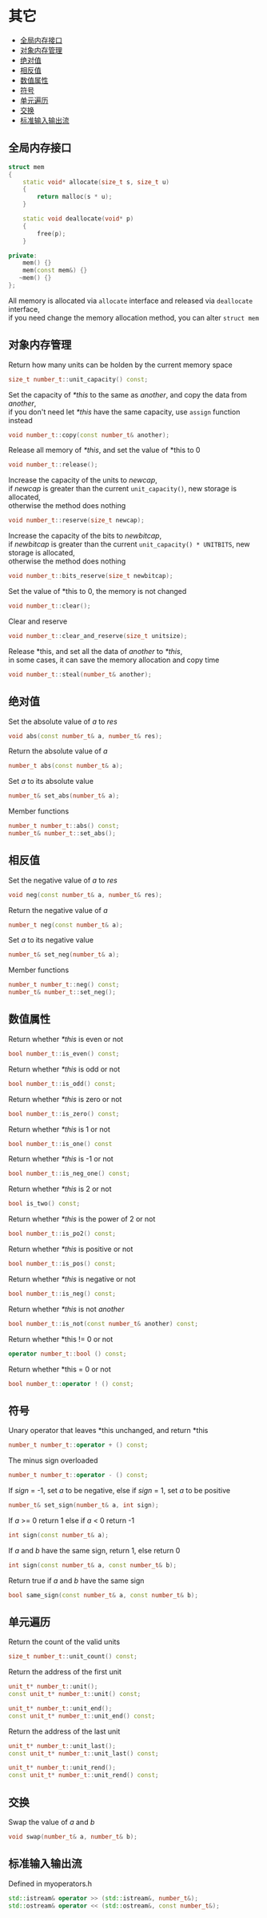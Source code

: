 <h1>其它</h1>

 * [全局内存接口](#title1)
 * [对象内存管理](#title2)
 * [绝对值](#title3)
 * [相反值](#title4)
 * [数值属性](#title5)
 * [符号](#title6)
 * [单元遍历](#title7)
 * [交换](#title8)
 * [标准输入输出流](#title9)

<h2 id="title1">全局内存接口</h2>

```C++
struct mem
{
    static void* allocate(size_t s, size_t u)
    {
        return malloc(s * u);
    }

    static void deallocate(void* p)
    {
        free(p);
    }

private:
    mem() {}
    mem(const mem&) {}
   ~mem() {}
};
```

All memory is allocated via `allocate` interface and released via `deallocate` interface,  
if you need change the memory allocation method, you can alter `struct mem`

<h2 id="title2">对象内存管理</h2>

Return how many units can be holden by the current memory space
```C++
size_t number_t::unit_capacity() const;
```

Set the capacity of _*this_ to the same as _another_, and copy the data from _another_,  
if you don't need let _*this_ have the same capacity, use `assign` function instead
```C++
void number_t::copy(const number_t& another);
```

Release all memory of _*this_, and set the value of *this to 0
```C++
void number_t::release();
```

Increase the capacity of the units to _newcap_,  
if _newcap_ is greater than the current `unit_capacity()`, new storage is allocated,  
otherwise the method does nothing
```C++
void number_t::reserve(size_t newcap);
```

Increase the capacity of the bits to _newbitcap_,  
if _newbitcap_ is greater than the current `unit_capacity() * UNITBITS`, new storage is allocated,  
otherwise the method does nothing
```C++
void number_t::bits_reserve(size_t newbitcap);
```

Set the value of *this to 0, the memory is not changed
```C++
void number_t::clear();
```

Clear and reserve
```C++
void number_t::clear_and_reserve(size_t unitsize);
```

Release *this, and set all the data of _another_ to _*this_,  
in some cases, it can save the memory allocation and copy time
```C++
void number_t::steal(number_t& another);
```

<h2 id="title3">绝对值</h2>

Set the absolute value of _a_ to _res_
```C++
void abs(const number_t& a, number_t& res);
```

Return the absolute value of _a_ 
```C++
number_t abs(const number_t& a);
```

Set _a_ to its absolute value
```C++
number_t& set_abs(number_t& a);
```

Member functions
```C++
number_t number_t::abs() const;
number_t& number_t::set_abs();
```

<h2 id="title4">相反值</h2>

Set the negative value of _a_ to _res_
```C++
void neg(const number_t& a, number_t& res);
```

Return the negative value of _a_ 
```C++
number_t neg(const number_t& a);
```

Set _a_ to its negative value
```C++
number_t& set_neg(number_t& a);
```

Member functions
```C++
number_t number_t::neg() const;
number_t& number_t::set_neg();
```

<h2 id="title5">数值属性</h2>

Return whether _*this_ is even or not
```C++
bool number_t::is_even() const;
```

Return whether _*this_ is odd or not
```C++
bool number_t::is_odd() const;
```

Return whether _*this_ is zero or not
```C++
bool number_t::is_zero() const;
```

Return whether _*this_ is 1 or not
```C++
bool number_t::is_one() const
```

Return whether _*this_ is -1 or not
```C++
bool number_t::is_neg_one() const;
```

Return whether _*this_ is 2 or not
```C++
bool is_two() const;
```

Return whether _*this_ is the power of 2 or not
```C++
bool number_t::is_po2() const;
```

Return whether _*this_ is positive or not
```C++
bool number_t::is_pos() const;
```

Return whether _*this_ is negative or not
```C++
bool number_t::is_neg() const;
```

Return whether _*this_ is not _another_
```C++
bool number_t::is_not(const number_t& another) const;
```

Return whether *this != 0 or not
```C++
operator number_t::bool () const;
```

Return whether *this = 0 or not
```C++
bool number_t::operator ! () const;
```

<h2 id="title6">符号</h2>

Unary operator that leaves *this unchanged, and return *this
```C++
number_t number_t::operator + () const;
```

The minus sign overloaded
```C++
number_t number_t::operator - () const;
```

If _sign_ = -1, set _a_ to be negative, else if _sign_ = 1, set _a_ to be positive
```C++
number_t& set_sign(number_t& a, int sign);
```

If _a_ >= 0 return 1 else if _a_ < 0 return -1
```C++
int sign(const number_t& a);
```

If _a_ and _b_ have the same sign, return 1, else return 0
```C++
int sign(const number_t& a, const number_t& b);
```

Return true if _a_ and _b_ have the same sign
```C++
bool same_sign(const number_t& a, const number_t& b);
```

<h2 id="title7">单元遍历</h2>

Return the count of the valid units
```C++
size_t number_t::unit_count() const;
```

Return the address of the first unit
```C++
unit_t* number_t::unit();
const unit_t* number_t::unit() const;
```

```C++
unit_t* number_t::unit_end();
const unit_t* number_t::unit_end() const;
```

Return the address of the last unit
```C++
unit_t* number_t::unit_last();
const unit_t* number_t::unit_last() const;
```

```C++
unit_t* number_t::unit_rend();
const unit_t* number_t::unit_rend() const;
```

<h2 id="title8">交换</h2>

Swap the value of _a_ and _b_
```C++
void swap(number_t& a, number_t& b);
```

<h2 id="title9">标准输入输出流</h2>

Defined in myoperators.h
```C++
std::istream& operator >> (std::istream&, number_t&);
std::ostream& operator << (std::ostream&, const number_t&);
```
